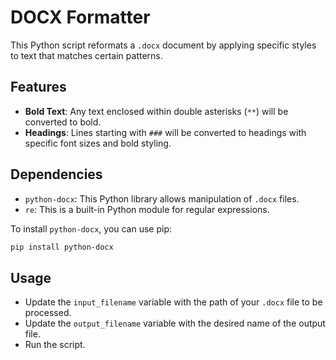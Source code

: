 # DOCX Formatter

This Python script reformats a `.docx` document by applying specific styles to text that matches certain patterns.

## Features
- **Bold Text**: Any text enclosed within double asterisks (`**`) will be converted to bold.
- **Headings**: Lines starting with `###` will be converted to headings with specific font sizes and bold styling.

## Dependencies

- `python-docx`: This Python library allows manipulation of `.docx` files.
- `re`: This is a built-in Python module for regular expressions.

To install `python-docx`, you can use pip:
```bash
pip install python-docx
```

## Usage

- Update the `input_filename` variable with the path of your `.docx` file to be processed.
- Update the `output_filename` variable with the desired name of the output file.
- Run the script.
